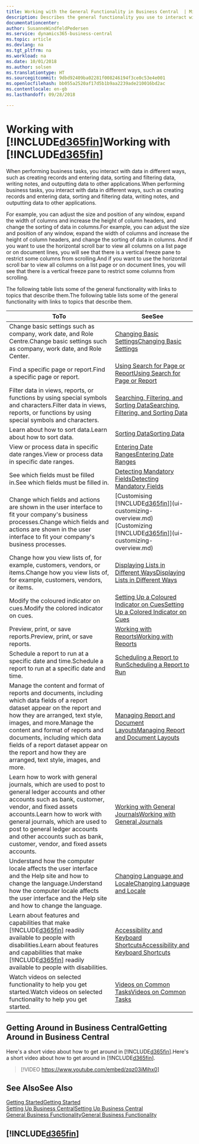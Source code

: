 ```yaml
---
title: Working with the General Functionality in Business Central  | Microsoft Docs
description: Describes the general functionality you use to interact with data in Business Central, such as entering values, sorting data, and changing views.
documentationcenter: 
author: SusanneWindfeldPedersen
ms.service: dynamics365-business-central
ms.topic: article
ms.devlang: na
ms.tgt_pltfrm: na
ms.workload: na
ms.date: 10/01/2018
ms.author: solsen
ms.translationtype: HT
ms.sourcegitcommit: 9dbd92409ba02281f008246194f3ce0c53e4e001
ms.openlocfilehash: bb055a2520af17d5b1b9aa2239ade210016bd2ac
ms.contentlocale: en-gb
ms.lasthandoff: 09/28/2018

---
```

# <a name="working-with-included365finincludesd365finmdmd"></a><span data-ttu-id="d67dc-103">Working with [!INCLUDE[d365fin](includes/d365fin_md.md)]</span><span class="sxs-lookup"><span data-stu-id="d67dc-103">Working with [!INCLUDE[d365fin](includes/d365fin_md.md)]</span></span>
<span data-ttu-id="d67dc-104">When performing business tasks, you interact with data in different ways, such as creating records and entering data, sorting and filtering data, writing notes, and outputting data to other applications.</span><span class="sxs-lookup"><span data-stu-id="d67dc-104">When performing business tasks, you interact with data in different ways, such as creating records and entering data, sorting and filtering data, writing notes, and outputting data to other applications.</span></span>

<span data-ttu-id="d67dc-105">For example, you can adjust the size and position of any window, expand the width of columns and increase the height of column headers, and change the sorting of data in columns.</span><span class="sxs-lookup"><span data-stu-id="d67dc-105">For example, you can adjust the size and position of any window, expand the width of columns and increase the height of column headers, and change the sorting of data in columns.</span></span> <span data-ttu-id="d67dc-106">And if you want to use the horizontal scroll bar to view all columns on a list page or on document lines, you will see that there is a vertical freeze pane to restrict some columns from scrolling.</span><span class="sxs-lookup"><span data-stu-id="d67dc-106">And if you want to use the horizontal scroll bar to view all columns on a list page or on document lines, you will see that there is a vertical freeze pane to restrict some columns from scrolling.</span></span>

<span data-ttu-id="d67dc-107">The following table lists some of the general functionality with links to topics that describe them.</span><span class="sxs-lookup"><span data-stu-id="d67dc-107">The following table lists some of the general functionality with links to topics that describe them.</span></span>

| <span data-ttu-id="d67dc-108">To</span><span class="sxs-lookup"><span data-stu-id="d67dc-108">To</span></span> | <span data-ttu-id="d67dc-109">See</span><span class="sxs-lookup"><span data-stu-id="d67dc-109">See</span></span> |
| --- | --- |
| <span data-ttu-id="d67dc-110">Change basic settings such as company, work date, and Role Centre.</span><span class="sxs-lookup"><span data-stu-id="d67dc-110">Change basic settings such as company, work date, and Role Center.</span></span> |[<span data-ttu-id="d67dc-111">Changing Basic Settings</span><span class="sxs-lookup"><span data-stu-id="d67dc-111">Changing Basic Settings</span></span>](ui-change-basic-settings.md) |
| <span data-ttu-id="d67dc-112">Find a specific page or report.</span><span class="sxs-lookup"><span data-stu-id="d67dc-112">Find a specific page or report.</span></span> |[<span data-ttu-id="d67dc-113">Using Search for Page or Report</span><span class="sxs-lookup"><span data-stu-id="d67dc-113">Using Search for Page or Report</span></span>](ui-search.md) |
| <span data-ttu-id="d67dc-114">Filter data in views, reports, or functions by using special symbols and characters.</span><span class="sxs-lookup"><span data-stu-id="d67dc-114">Filter data in views, reports, or functions by using special symbols and characters.</span></span> |[<span data-ttu-id="d67dc-115">Searching, Filtering, and Sorting Data</span><span class="sxs-lookup"><span data-stu-id="d67dc-115">Searching, Filtering, and Sorting Data</span></span>](ui-enter-criteria-filters.md) |
| <span data-ttu-id="d67dc-116">Learn about how to sort data.</span><span class="sxs-lookup"><span data-stu-id="d67dc-116">Learn about how to sort data.</span></span> |[<span data-ttu-id="d67dc-117">Sorting Data</span><span class="sxs-lookup"><span data-stu-id="d67dc-117">Sorting Data</span></span>](ui-sorting.md) |
| <span data-ttu-id="d67dc-118">View or process data in specific date ranges.</span><span class="sxs-lookup"><span data-stu-id="d67dc-118">View or process data in specific date ranges.</span></span> |[<span data-ttu-id="d67dc-119">Entering Date Ranges</span><span class="sxs-lookup"><span data-stu-id="d67dc-119">Entering Date Ranges</span></span>](ui-enter-date-ranges.md) |
| <span data-ttu-id="d67dc-120">See which fields must be filled in.</span><span class="sxs-lookup"><span data-stu-id="d67dc-120">See which fields must be filled in.</span></span> |[<span data-ttu-id="d67dc-121">Detecting Mandatory Fields</span><span class="sxs-lookup"><span data-stu-id="d67dc-121">Detecting Mandatory Fields</span></span>](ui-mandatory-fields.md) |
| <span data-ttu-id="d67dc-122">Change which fields and actions are shown in the user interface to fit your company's business processes.</span><span class="sxs-lookup"><span data-stu-id="d67dc-122">Change which fields and actions are shown in the user interface to fit your company's business processes.</span></span> |<span data-ttu-id="d67dc-123">[Customising [!INCLUDE[d365fin](includes/d365fin_md.md)]](ui-customizing-overview.md)</span><span class="sxs-lookup"><span data-stu-id="d67dc-123">[Customizing [!INCLUDE[d365fin](includes/d365fin_md.md)]](ui-customizing-overview.md)</span></span> |
| <span data-ttu-id="d67dc-124">Change how you view lists of, for example, customers, vendors, or items.</span><span class="sxs-lookup"><span data-stu-id="d67dc-124">Change how you view lists of, for example, customers, vendors, or items.</span></span> |[<span data-ttu-id="d67dc-125">Displaying Lists in Different Ways</span><span class="sxs-lookup"><span data-stu-id="d67dc-125">Displaying Lists in Different Ways</span></span>](across-display-lists-different-views.md) |
| <span data-ttu-id="d67dc-126">Modify the coloured indicator on cues.</span><span class="sxs-lookup"><span data-stu-id="d67dc-126">Modify the colored indicator on cues.</span></span> |[<span data-ttu-id="d67dc-127">Setting Up a Coloured Indicator on Cues</span><span class="sxs-lookup"><span data-stu-id="d67dc-127">Setting Up a Colored Indicator on Cues</span></span>](ui-how-setup-colored-indicator-cues.md) |
|<span data-ttu-id="d67dc-128">Preview, print, or save reports.</span><span class="sxs-lookup"><span data-stu-id="d67dc-128">Preview, print, or save reports.</span></span>|[<span data-ttu-id="d67dc-129">Working with Reports</span><span class="sxs-lookup"><span data-stu-id="d67dc-129">Working with Reports</span></span>](ui-work-report.md)|
| <span data-ttu-id="d67dc-130">Schedule a report to run at a specific date and time.</span><span class="sxs-lookup"><span data-stu-id="d67dc-130">Schedule a report to run at a specific date and time.</span></span> |[<span data-ttu-id="d67dc-131">Scheduling a Report to Run</span><span class="sxs-lookup"><span data-stu-id="d67dc-131">Scheduling a Report to Run</span></span>](ui-work-report.md#ScheduleReport) |
| <span data-ttu-id="d67dc-132">Manage the content and format of reports and documents, including which data fields of a report dataset appear on the report and how they are arranged, text style, images, and more.</span><span class="sxs-lookup"><span data-stu-id="d67dc-132">Manage the content and format of reports and documents, including which data fields of a report dataset appear on the report and how they are arranged, text style, images, and more.</span></span>|[<span data-ttu-id="d67dc-133">Managing Report and Document Layouts</span><span class="sxs-lookup"><span data-stu-id="d67dc-133">Managing Report and Document Layouts</span></span>](ui-manage-report-layouts.md) |
| <span data-ttu-id="d67dc-134">Learn how to work with general journals, which are used to post to general ledger accounts and other accounts such as bank, customer, vendor, and fixed assets accounts.</span><span class="sxs-lookup"><span data-stu-id="d67dc-134">Learn how to work with general journals, which are used to post to general ledger accounts and other accounts such as bank, customer, vendor, and fixed assets accounts.</span></span> |[<span data-ttu-id="d67dc-135">Working with General Journals</span><span class="sxs-lookup"><span data-stu-id="d67dc-135">Working with General Journals</span></span>](ui-work-general-journals.md) |
|<span data-ttu-id="d67dc-136">Understand how the computer locale affects the user interface and the Help site and how to change the language.</span><span class="sxs-lookup"><span data-stu-id="d67dc-136">Understand how the computer locale affects the user interface and the Help site and how to change the language.</span></span>|[<span data-ttu-id="d67dc-137">Changing Language and Locale</span><span class="sxs-lookup"><span data-stu-id="d67dc-137">Changing Language and Locale</span></span>](about-locale-language.md)|
|<span data-ttu-id="d67dc-138">Learn about features and capabilities that make [!INCLUDE[d365fin](includes/d365fin_md.md)] readily available to people with disabilities.</span><span class="sxs-lookup"><span data-stu-id="d67dc-138">Learn about features and capabilities that make [!INCLUDE[d365fin](includes/d365fin_md.md)] readily available to people with disabilities.</span></span>|[<span data-ttu-id="d67dc-139">Accessibility and Keyboard Shortcuts</span><span class="sxs-lookup"><span data-stu-id="d67dc-139">Accessibility and Keyboard Shortcuts</span></span>](ui-accessibility.md)|
|<span data-ttu-id="d67dc-140">Watch videos on selected functionality to help you get started.</span><span class="sxs-lookup"><span data-stu-id="d67dc-140">Watch videos on selected functionality to help you get started.</span></span>|[<span data-ttu-id="d67dc-141">Videos on Common Tasks</span><span class="sxs-lookup"><span data-stu-id="d67dc-141">Videos on Common Tasks</span></span>](across-videos.md)|  

## <a name="getting-around-in-business-central"></a><span data-ttu-id="d67dc-142">Getting Around in Business Central</span><span class="sxs-lookup"><span data-stu-id="d67dc-142">Getting Around in Business Central</span></span>
<span data-ttu-id="d67dc-143">Here's a short video about how to get around in [!INCLUDE[d365fin](includes/d365fin_md.md)].</span><span class="sxs-lookup"><span data-stu-id="d67dc-143">Here's a short video about how to get around in [!INCLUDE[d365fin](includes/d365fin_md.md)].</span></span>

> [!VIDEO https://www.youtube.com/embed/zqz03iMihx0]

## <a name="see-also"></a><span data-ttu-id="d67dc-144">See Also</span><span class="sxs-lookup"><span data-stu-id="d67dc-144">See Also</span></span>
[<span data-ttu-id="d67dc-145">Getting Started</span><span class="sxs-lookup"><span data-stu-id="d67dc-145">Getting Started</span></span>](product-get-started.md)  
[<span data-ttu-id="d67dc-146">Setting Up Business Central</span><span class="sxs-lookup"><span data-stu-id="d67dc-146">Setting Up Business Central</span></span>](setup.md)  
[<span data-ttu-id="d67dc-147">General Business Functionality</span><span class="sxs-lookup"><span data-stu-id="d67dc-147">General Business Functionality</span></span>](ui-across-business-areas.md)  

## [!INCLUDE[d365fin](includes/free_trial_md.md)]  

